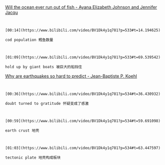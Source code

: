[Will the ocean ever run out of fish - Ayana Elizabeth Johnson and Jennifer Jacqu](https://www.bilibili.com/video/BV1Dk4y1q781?p=533)

```ad-note


[00:14](https://www.bilibili.com/video/BV1Dk4y1q781?p=533#t=14.194625)

cod population 鳕鱼数量

```

```ad-note


[01:09](https://www.bilibili.com/video/BV1Dk4y1q781?p=533#t=69.539542)

hold up by giant boats 被巨大的船挡住

```

[Why are earthquakes so hard to predict - Jean-Baptiste P. Koehl](https://www.bilibili.com/video/BV1Dk4y1q781?p=534)

```ad-note


[00:36](https://www.bilibili.com/video/BV1Dk4y1q781?p=534#t=36.430932)

doubt turned to gratitude 怀疑变成了感激

```

```ad-note


[00:59](https://www.bilibili.com/video/BV1Dk4y1q781?p=534#t=59.691098)

earth crust 地壳

```

```ad-note


[01:03](https://www.bilibili.com/video/BV1Dk4y1q781?p=534#t=63.447597)

tectonic plate 地壳构成板块

```